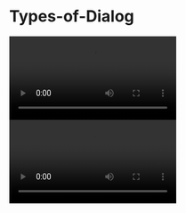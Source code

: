 # Types-of-Dialog
![1.webm](https://user-images.githubusercontent.com/84305902/184892486-0fd57b8f-e68f-4829-beda-f6cf89e1ff77.webm)
![2.webm](https://user-images.githubusercontent.com/84305902/184892500-a5f0a177-8604-454d-8962-843407e9138f.webm)
